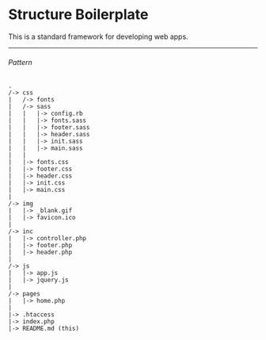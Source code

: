 Structure Boilerplate
=====================

This is a standard framework for developing web apps.

---


###### Pattern

    .
    /-> css
    |   /-> fonts
    |   /-> sass
    |   |   |-> config.rb
    |   |   |-> fonts.sass
    |   |   |-> footer.sass
    |   |   |-> header.sass
    |   |   |-> init.sass
    |   |   |-> main.sass
    |   |  
    |   |-> fonts.css
    |   |-> footer.css
    |   |-> header.css
    |   |-> init.css
    |   |-> main.css
    |   
    /-> img
    |   |-> _blank.gif
    |   |-> favicon.ico
    |
    /-> inc
    |   |-> controller.php
    |   |-> footer.php
    |   |-> header.php
    |
    /-> js
    |   |-> app.js
    |   |-> jquery.js
    |
    /-> pages
    |   |-> home.php
    |
    |-> .htaccess
    |-> index.php
    |-> README.md (this)